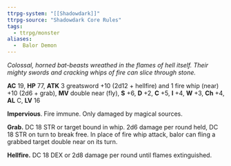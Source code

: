 ```yaml
---
ttrpg-system: "[[Shadowdark]]"
ttrpg-source: "Shadowdark Core Rules"
tags:
  - ttrpg/monster
aliases:
  -  Balor Demon
---
```


_Colossal, horned bat-beasts wreathed in the flames of hell itself. Their mighty swords and cracking whips of fire can slice through stone._

**AC** 19, **HP** 77, **ATK** 3 greatsword +10 (2d12 + hellfire) and 1 fire whip (near) +10 (2d6 + grab), **MV** double near (fly), **S** +6, **D** +2, **C** +5, **I** +4, **W** +3, **Ch** +4, **AL** C, **LV** 16

**Impervious**. Fire immune. Only damaged by magical sources. 

**Grab.** DC 18 STR or target bound in whip. 2d6 damage per round held, DC 18 STR on turn to break free. In place of fire whip attack, balor can fling a grabbed target double near on its turn. 

**Hellfire.** DC 18 DEX or 2d8 damage per round until flames extinguished.

